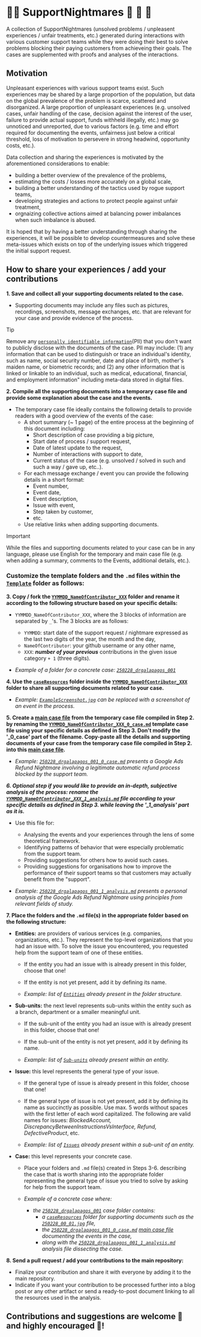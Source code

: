 # 👨‍💻 SupportNightmares 👻 🧟 🧛
A collection of SupportNightmares (unsolved problems / unpleasent experiences / unfair treatments, etc.) generated during interactions with various customer support teams while they were doing their best to solve problems blocking their paying customers from achieveing their goals. The cases are supplemented with proofs and analyses of the interactions.

## Motivation
Unpleasant experiences with various support teams exist. Such experiences may be shared by a large proportion of the population, but data on the global prevalence of the problem is scarce, scattered and disorganized. A large proportion of unpleasant experiences (e.g. unsolved cases, unfair handling of the case, decision against the interest of the user, failure to provide actual support, funds withheld illegally, etc.) may go unnoticed and unreported, due to various factors (e.g. time and effort required for documenting the events, unfairness just below a critical threshold, loss of motivation to persevere in strong headwind, opportunity costs, etc.). 

Data collection and sharing the experiences is motivated by the aforementioned considerations to enable:
- building a better overview of the prevalence of the problems,
- estimating the costs / losses more accurately on a global scale,
- building a better understanding of the tactics used by rogue support teams,
- developing strategies and actions to protect people against unfair treatment,
- orgnaizing collective actions aimed at balancing power imbalances when such imbalance is abused.

It is hoped that by having a better understanding through sharing the experiences, it will be possible to develop countermeasures and solve these meta-issues which exists on top of the underlying issues which triggered the initial support request.

## How to share your experiences / add your contributions

**1. Save and collect all your supporting documents related to the case.**
  - Supporting documents may include any files such as pictures, recordings, screenshots, message exchanges, etc. that are relevant for your case and provide evidence of the process.

   > [!TIP]
   > Remove any [`personally identifiable information`](https://en.wikipedia.org/wiki/Personal_data)(PII) that you don't want to publicly disclose with the documents of the case. PII may include: (1) any information that can be used to distinguish or trace an individual's identity, such as name, social security number, date and place of birth, mother's maiden name, or biometric records; and (2) any other information that is linked or linkable to an individual, such as medical, educational, financial, and employment information" including meta-data stored in digital files.
   
**2. Compile all the supporting documents into a temporary case file and provide some explanation about the case and the events.**
  - The temporary case file ideally contains the following details to provide readers with a good overview of the events of the case:	
    - A short summary (~ 1 page) of the entire process at the beginning of this document including:
      - Short description of case providing a big picture,
      - Start date of process / support request,
      - Date of latest update to the request,
      - Number of interactions with support to date,
      - Current status of the case (e.g. unsolved / solved in such and such a way / gave up, etc..).
    - For each message exchange / event you can provide the following details in a short format:
      - Event number,
      - Event date,
      - Event description,
      - Issue with event,
      - Step taken by customer,
      - etc.
    - Use relative links when adding supporting documents.
  
   > [!IMPORTANT]
   > While the files and supporting documents related to your case can be in any language, please use English for the temporary and main case file (e.g. when adding a summary, comments to the Events, additional details, etc.).

### Customize the template folders and the `.md` files within the [`Template`](./Template/) folder as follows:

**3. Copy / fork the [`YYMMDD_NameOfContributor_XXX`](./Template/YYMMDD_NameOfContributor_XXX) folder and rename it according to the following structure based on your specific details:**
- `YYMMDD_NameOfContributor_XXX`, where the 3 blocks of information are separated by `_`'s. The 3 blocks are as follows:
  - `YYMMDD`: start date of the support request / nightmare expressed as the last two digits of the year, the month and the day,
  - `NameOfContributor`: your github username or any other name,
  - `XXX`: ***number of your previous*** contributions in the given issue category `+ 1` (three digits).
	
- *Example of a folder for a concrete case: [`250228_drgalapagos_001`](./Entities/Google/Ads/Refund/250228_drgalapagos_001)*

**4. Use the [`caseResources`](./Template/YYMMDD_NameOfContributor_XXX/caseResources) folder inside the [`YYMMDD_NameOfContributor_XXX`](./Template/YYMMDD_NameOfContributor_XXX) folder to share all supporting documents related to your case.**
	
- *Example: [`ExampleScreenshot.jpg`](./Template/YYMMDD_NameOfContributor_XXX/caseResources/ExampleScreenshot.jpg) can be replaced with a screenshot of an event in the process.*

**5. Create a <ins>main case file</ins> from the temporary case file compiled in Step 2. by renaming the [`YYMMDD_NameOfContributor_XXX_0_case.md`](./Template/YYMMDD_NameOfContributor_XXX/YYMMDD_NameOfContributor_XXX_0_case.md) template case file using your specific details as defined in Step 3. Don't modify the '_0_case' part of the filename. Copy-paste all the details and supporting documents of your case from the temporary case file compiled in Step 2. into this <ins>main case file</ins>.**
	
- *Example: [`250228_drgalapagos_001_0_case.md`](./Entities/Google/Ads/Refund/250228_drgalapagos_001/250228_drgalapagos_001_0_case.md) presents a Google Ads Refund Nightmare involving a legitimate automatic refund process blocked by the support team.*

***6. Optional step if you would like to provide an in-depth, subjective analysis of the process: rename the [`YYMMDD_NameOfContributor_XXX_1_analysis.md`](./Template/YYMMDD_NameOfContributor_XXX/YYMMDD_NameOfContributor_XXX_1_analysis.md) file according to your specific details as defined in Step 3. while leaving the '_1_analysis' part as it is.***
- Use this file for:
  - Analysing the events and your experiences through the lens of some theoretical framework.
  - Identifying patterns of behavior that were especially problematic from the support team.
  - Providing suggestions for others how to avoid such cases.
  - Providing suggestions for organisations how to improve the performance of their support teams so that customers may actually benefit from the "support".
   
- *Example: [`250228_drgalapagos_001_1_analysis.md`](./Entities/Google/Ads/Refund/250228_drgalapagos_001/250228_drgalapagos_001_1_analysis.md) presents a personal analysis of the Google Ads Refund Nightmare using principles from relevant fields of study.*

**7. Place the folders and the `.md` file(s) in the appropriate folder based on the following structure:**
- **Entities:** are providers of various services (e.g. companies, organizations, etc.). They represent the top-level organizations that you had an issue with. To solve the issue you encountered, you requested help from the support team of one of these entities.

    - If the entity you had an issue with is already present in this folder, choose that one!
    - If the entity is not yet present, add it by defining its name.  
	
  
  - *Example: list of [`Entities`](./Entities) already present in the folder structure.*
	
- **Sub-units:** the next level represents sub-units within the entity such as a branch, department or a smaller meaningful unit.

  - If the sub-unit of the entity you had an issue with is already present in this folder, choose that one!
  - If the sub-unit of the entity is not yet present, add it by defining its name.
	
  - *Example: list of [`Sub-units`](./Entities/Google) already present within an entity.*
	
- **Issue:** this level represents the general type of your issue.

  - If the general type of issue is already present in this folder, choose that one!
  - If the general type of issue is not yet present, add it by defining its name as succinctly as possible. Use max. 5 words without spaces with the first letter of each word capitalized. The following are valid names for issues: *BlockedAccount, DiscrepancyBetweenInstructionsVsInterface, Refund, DefectiveProduct*, etc.
	
  - *Example: list of [`Issues`](./Entities/Google/Ads) already present within a sub-unit of an entity.*
	
- **Case:** this level represents your concrete case.
  - Place your folders and `.md` file(s) created in Steps 3-6. describing the case that is worth sharing into the appropriate folder representing the general type of issue you tried to solve by asking for help from the support team.
	
  - *Example of a concrete case where:*
    - *the [`250228_drgalapagos_001`](./Entities/Google/Ads/Refund/250228_drgalapagos_001) case folder contains:*
      - *a [`caseResources`](./Entities/Google/Ads/Refund/250228_drgalapagos_001/caseResources) folder for supporting documents such as the [`250228_00_01.jpg`](./Entities/Google/Ads/Refund/250228_drgalapagos_001/caseResources/250228_00_01.jpg) file,*
      - *the [`250228_drgalapagos_001_0_case.md`](./Entities/Google/Ads/Refund/250228_drgalapagos_001/250228_drgalapagos_001_0_case.md) <ins>main case file</ins>  documenting the events in the case,*
      - *along with the [`250228_drgalapagos_001_1_analysis.md`](./Entities/Google/Ads/Refund/250228_drgalapagos_001/250228_drgalapagos_001_1_analysis.md) analysis file  dissecting the case.*
		  
**8. Send a pull request / add your contributions to the main repository:**
- Finalize your contribution and share it with everyone by adding it to the main repository.
- Indicate if you want your contribution to be processed further into a blog post or any other artifact or send a ready-to-post document linking to all the resources used in the analysis.

## Contributions and suggestions are welcome 🙌 and highly encouraged 💪!










